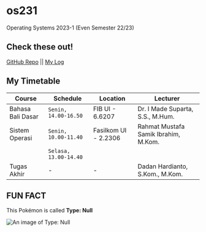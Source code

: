 # os231
Operating Systems 2023-1 (Even Semester 22/23)

## Check these out!
[GitHub Repo](https://github.com/anthonymrtn/os231) || [My Log](../main/TXT/mylog.txt)

## My Timetable
| Course | Schedule | Location | Lecturer
| --- | --- | --- | --- |
| Bahasa Bali Dasar | `Senin, 14.00-16.50` | FIB UI - 6.6207 | Dr. I Made Suparta, S.S., M.Hum. |
| Sistem Operasi | `Senin, 10.00-11.40` | Fasilkom UI - 2.2306 | Rahmat Mustafa Samik Ibrahim, M.Kom. |
|                | `Selasa, 13.00-14.40` |                     |                                      |
| Tugas Akhir | - | - | Dadan Hardianto, S.Kom., M.Kom. |

FUN FACT
---------

This Pokémon is called **Type: Null**

![An image of Type: Null](https://assets.pokemon.com/assets/cms2/img/pokedex/full/772.png "Type: Null")
